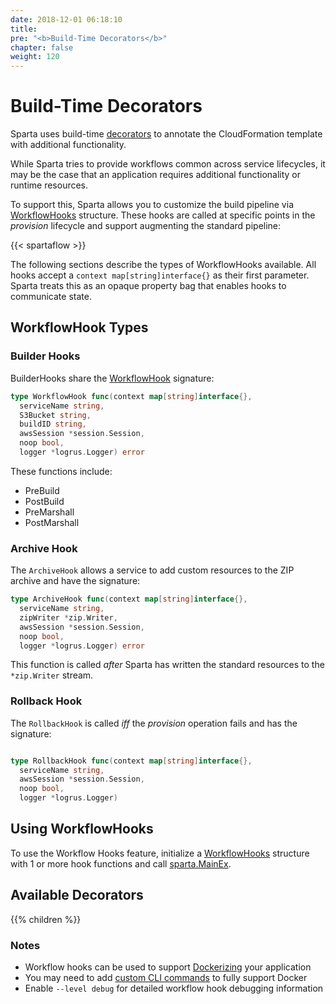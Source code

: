 ```yaml
---
date: 2018-12-01 06:18:10
title:
pre: "<b>Build-Time Decorators</b>"
chapter: false
weight: 120
---
```


# Build-Time Decorators

Sparta uses build-time [decorators](https://godoc.org/github.com/mweagle/Sparta/decorator) to annotate the CloudFormation template with
additional functionality.

While Sparta tries to provide workflows common across service lifecycles, it may be the case that an application requires additional functionality or runtime resources.

To support this, Sparta allows you to customize the build pipeline via [WorkflowHooks](https://godoc.org/github.com/mweagle/Sparta#WorkflowHooks) structure.  These hooks are called at specific points in the _provision_ lifecycle and support augmenting the standard pipeline:

{{< spartaflow >}}

The following sections describe the types of WorkflowHooks available.  All hooks accept a `context map[string]interface{}` as their first parameter.  Sparta treats this as an opaque property bag that enables hooks to communicate state.

## WorkflowHook Types

### Builder Hooks

BuilderHooks share the [WorkflowHook](https://godoc.org/github.com/mweagle/Sparta#WorkflowHook) signature:

```go
type WorkflowHook func(context map[string]interface{},
  serviceName string,
  S3Bucket string,
  buildID string,
  awsSession *session.Session,
  noop bool,
  logger *logrus.Logger) error
```

These functions include:

- PreBuild
- PostBuild
- PreMarshall
- PostMarshall

### Archive Hook

The `ArchiveHook` allows a service to add custom resources to the ZIP archive and have the signature:

```go
type ArchiveHook func(context map[string]interface{},
  serviceName string,
  zipWriter *zip.Writer,
  awsSession *session.Session,
  noop bool,
  logger *logrus.Logger) error
```

This function is called _after_ Sparta has written the standard resources to the `*zip.Writer` stream.

### Rollback Hook

The `RollbackHook` is called *iff* the _provision_ operation fails and has the signature:

```go

type RollbackHook func(context map[string]interface{},
  serviceName string,
  awsSession *session.Session,
  noop bool,
  logger *logrus.Logger)
```

## Using WorkflowHooks

To use the Workflow Hooks feature, initialize a [WorkflowHooks](https://godoc.org/github.com/mweagle/Sparta#WorkflowHooks) structure with 1 or more hook functions and call [sparta.MainEx](https://godoc.org/github.com/mweagle/Sparta#MainEx).

## Available Decorators

{{% children %}}

### Notes

- Workflow hooks can be used to support [Dockerizing](https://github.com/mweagle/SpartaDocker) your application
- You may need to add [custom CLI commands](/reference/application/custom_commands) to fully support Docker
- Enable `--level debug` for detailed workflow hook debugging information